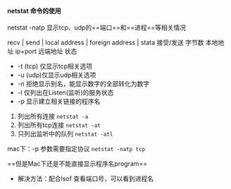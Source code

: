 #### netstat 命令的使用

netstat -natp 显示tcp、udp的==端口==和==进程==等相关情况

recv | send | local address | foreign address | stata
接受/发送 字节数  本地地址 ip+port  远端地址    状态

- -t (tcp) 仅显示tcp相关选项
- -u (udp)仅显示udp相关选项
- -n 拒绝显示别名，能显示数字的全部转化为数字
- -l 仅列出在Listen(监听)的服务状态
- -p 显示建立相关链接的程序名


1. 列出所有连接
`netstat -a`
2. 列出所有tcp连接
`netstat -at`
3. 只列出监听中的队列
`netstat -atl`

mac下：-p 参数需要指定协议
`netstat -natp tcp`

==但是Mac下还是不能直接显示程序名program==
- 解决方法：配合lsof 查看端口号，可以看到进程名


